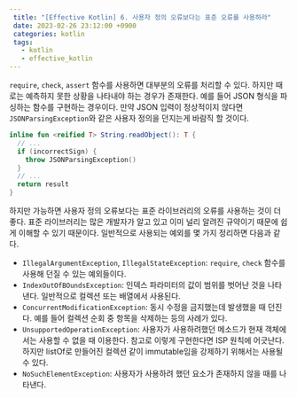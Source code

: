```yaml
---
 title: "[Effective Kotlin] 6. 사용자 정의 오류보다는 표준 오류를 사용하라"
 date: 2023-02-26 23:12:00 +0900
 categories: kotlin
 tags:
   - kotlin
   - effective_kotlin
---
```


`require`, `check`, `assert` 함수를 사용하면 대부분의 오류를 처리할 수 있다. 하지만 때로는 예측하지 못한 상황을 나타내야 하는 경우가 존재한다.
예를 들어 JSON 형식을 파싱하는 함수를 구현하는 경우이다. 만약 JSON 입력이 정상적이지 않다면 `JSONParsingException`와 같은 사용자 정의을 던지는게 바람직 할 것이다.

```kotlin
inline fun <reified T> String.readObject(): T {
  // ...
  if (incorrectSign) {
    throw JSONParsingException()
  }
  // ...
  return result
}
```

하지만 가능하면 사용자 정의 오류보다는 표준 라이브러리의 오류를 사용하는 것이 더 좋다. 표준 라이브러리는 많은 개발자가 알고 있고 이미 널리 알려진 규약이기 때문에 쉽게 이해할 수 있기 때문이다.
일반적으로 사용되는 예외를 몇 가지 정리하면 다음과 같다.

- `IllegalArgumentException`, `IllegalStateException`: `require`, `check` 함수를 사용해 던질 수 있는 예외들이다.
- `IndexOutOfBOundsException`: 인덱스 파라미터의 값이 범위를 벗어난 것을 나타낸다. 일반적으로 컬렉션 또는 배열에서 사용된다.
- `ConcurrentModificationException`: 동시 수정을 금지했는데 발생했을 때 던진다. 예를 들어 컬렉션 순회 중 항목을 삭제하는 등의 사례가 있다.
- `UnsupportedOperationException`: 사용자가 사용하려했던 메소드가 현재 객체에서는 사용할 수 없을 때 이용한다. 참고로 이렇게 구현한다면 ISP 원칙에 어긋난다.
  하지만 listOf로 만들어진 컬렉션 같이 immutable임을 강제하기 위해서는 사용될 수 있다.
- `NoSuchElementException`: 사용자가 사용하려 했던 요소가 존재하지 않을 때를 나타낸다.
